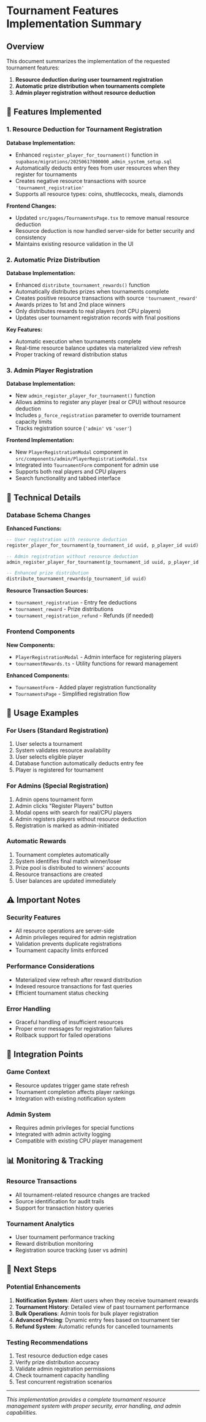 # Tournament Features Implementation Summary

## Overview
This document summarizes the implementation of the requested tournament features:

1. **Resource deduction during user tournament registration**
2. **Automatic prize distribution when tournaments complete**
3. **Admin player registration without resource deduction**

## 🚀 Features Implemented

### 1. Resource Deduction for Tournament Registration

**Database Implementation:**
- Enhanced `register_player_for_tournament()` function in `supabase/migrations/20250617000000_admin_system_setup.sql`
- Automatically deducts entry fees from user resources when they register for tournaments
- Creates negative resource transactions with source `'tournament_registration'`
- Supports all resource types: coins, shuttlecocks, meals, diamonds

**Frontend Changes:**
- Updated `src/pages/TournamentsPage.tsx` to remove manual resource deduction
- Resource deduction is now handled server-side for better security and consistency
- Maintains existing resource validation in the UI

### 2. Automatic Prize Distribution

**Database Implementation:**
- Enhanced `distribute_tournament_rewards()` function
- Automatically distributes prizes when tournaments complete
- Creates positive resource transactions with source `'tournament_reward'`
- Awards prizes to 1st and 2nd place winners
- Only distributes rewards to real players (not CPU players)
- Updates user tournament registration records with final positions

**Key Features:**
- Automatic execution when tournaments complete
- Real-time resource balance updates via materialized view refresh
- Proper tracking of reward distribution status

### 3. Admin Player Registration

**Database Implementation:**
- New `admin_register_player_for_tournament()` function
- Allows admins to register any player (real or CPU) without resource deduction
- Includes `p_force_registration` parameter to override tournament capacity limits
- Tracks registration source (`'admin'` vs `'user'`)

**Frontend Implementation:**
- New `PlayerRegistrationModal` component in `src/components/admin/PlayerRegistrationModal.tsx`
- Integrated into `TournamentForm` component for admin use
- Supports both real players and CPU players
- Search functionality and tabbed interface

## 🔧 Technical Details

### Database Schema Changes

**Enhanced Functions:**
```sql
-- User registration with resource deduction
register_player_for_tournament(p_tournament_id uuid, p_player_id uuid)

-- Admin registration without resource deduction  
admin_register_player_for_tournament(p_tournament_id uuid, p_player_id uuid, p_force_registration boolean)

-- Enhanced prize distribution
distribute_tournament_rewards(p_tournament_id uuid)
```

**Resource Transaction Sources:**
- `tournament_registration` - Entry fee deductions
- `tournament_reward` - Prize distributions
- `tournament_registration_refund` - Refunds (if needed)

### Frontend Components

**New Components:**
- `PlayerRegistrationModal` - Admin interface for registering players
- `tournamentRewards.ts` - Utility functions for reward management

**Enhanced Components:**
- `TournamentForm` - Added player registration functionality
- `TournamentsPage` - Simplified registration flow

## 🎯 Usage Examples

### For Users (Standard Registration)
1. User selects a tournament
2. System validates resource availability
3. User selects eligible player
4. Database function automatically deducts entry fee
5. Player is registered for tournament

### For Admins (Special Registration)
1. Admin opens tournament form
2. Admin clicks "Register Players" button
3. Modal opens with search for real/CPU players
4. Admin registers players without resource deduction
5. Registration is marked as admin-initiated

### Automatic Rewards
1. Tournament completes automatically
2. System identifies final match winner/loser
3. Prize pool is distributed to winners' accounts
4. Resource transactions are created
5. User balances are updated immediately

## ⚠️ Important Notes

### Security Features
- All resource operations are server-side
- Admin privileges required for admin registration
- Validation prevents duplicate registrations
- Tournament capacity limits enforced

### Performance Considerations
- Materialized view refresh after reward distribution
- Indexed resource transactions for fast queries
- Efficient tournament status checking

### Error Handling
- Graceful handling of insufficient resources
- Proper error messages for registration failures
- Rollback support for failed operations

## 🔄 Integration Points

### Game Context
- Resource updates trigger game state refresh
- Tournament completion affects player rankings
- Integration with existing notification system

### Admin System
- Requires admin privileges for special functions
- Integrated with admin activity logging
- Compatible with existing CPU player management

## 📊 Monitoring & Tracking

### Resource Transactions
- All tournament-related resource changes are tracked
- Source identification for audit trails
- Support for transaction history queries

### Tournament Analytics
- User tournament performance tracking
- Reward distribution monitoring
- Registration source tracking (user vs admin)

## 🚀 Next Steps

### Potential Enhancements
1. **Notification System**: Alert users when they receive tournament rewards
2. **Tournament History**: Detailed view of past tournament performance
3. **Bulk Operations**: Admin tools for bulk player registration
4. **Advanced Pricing**: Dynamic entry fees based on tournament tier
5. **Refund System**: Automatic refunds for cancelled tournaments

### Testing Recommendations
1. Test resource deduction edge cases
2. Verify prize distribution accuracy
3. Validate admin registration permissions
4. Check tournament capacity handling
5. Test concurrent registration scenarios

---

*This implementation provides a complete tournament resource management system with proper security, error handling, and admin capabilities.* 
